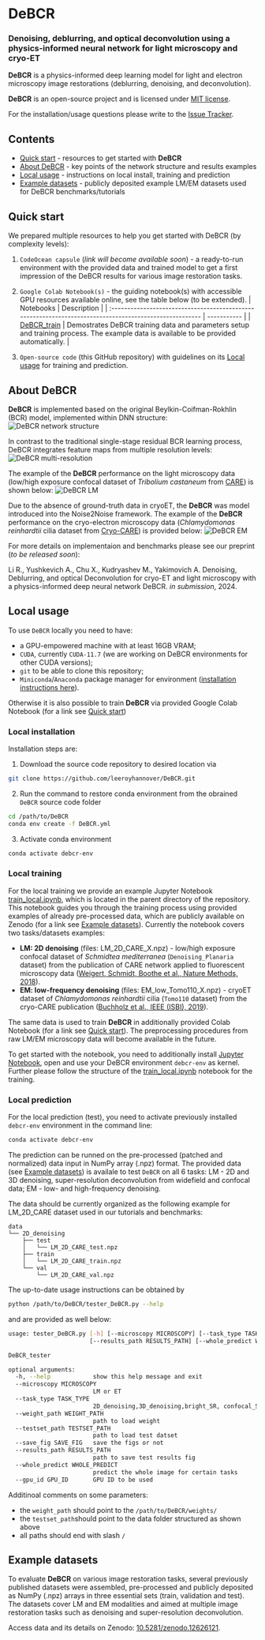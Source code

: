 # DeBCR
### Denoising, deblurring, and optical deconvolution using a physics-informed neural network for light microscopy and cryo-ET

**DeBCR** is a physics-informed deep learning model for light and electron microscopy image restorations (deblurring, denoising, and deconvolution).

**DeBCR** is an open-source project and is licensed under [MIT license](LICENSE).

 For the installation/usage questions please write to the [Issue Tracker](https://github.com/leeroyhannover/DeBCR/issues).

## Contents

- [Quick start](#quick-start) - resources to get started with **DeBCR**
- [About DeBCR](#about-debcr) - key points of the network structure and results examples
- [Local usage](#local-usage) - instructions on local install, training and prediction
- [Example datasets](#example-datasets) - publicly deposited example LM/EM datasets used for DeBCR benchmarks/tutorials

## Quick start

We prepared multiple resources to help you get started with DeBCR (by complexity levels):
1. `CodeOcean capsule` (*link will become available soon*) - a ready-to-run environment with the provided data and trained model to get a first impression of the DeBCR results for various image restoration tasks.
2. `Google Colab Notebook(s)` - the guiding notebook(s) with accessible GPU resources available online, see the table below (to be extended).
   | Notebooks                                                                                               | Description |
   | :------------------------------------------------------------------------------------------------------ | ----------- |
   | [DeBCR_train](https://githubtocolab.com/leeroyhannover/DeBCR/notebooks/DeBCR_train.ipynb)  | Demostrates DeBCR training data and parameters setup and training process. The example data is available to be provided automatically. |

3. `Open-source code` (this GitHub repository) with guidelines on its [Local usage](#local-usage) for training and prediction.

## About DeBCR

**DeBCR** is implemented based on the original Beylkin-Coifman-Rokhlin (BCR) model, implemented within DNN structure:
![DeBCR network structure](images/DeBCR_structure.jpg)

In contrast to the traditional single-stage residual BCR learning process, DeBCR integrates feature maps from multiple resolution levels:
![DeBCR multi-resolution](images/DeBCR_multires.jpg)

The example of the **DeBCR** performance on the light microscopy data (low/high exposure confocal dataset of *Tribolium castaneum* from [CARE](https://www.nature.com/articles/s41592-018-0216-7)) is shown below:
![DeBCR LM](images/DeBCR_LM.jpg)

Due to the absence of ground-truth data in cryoET, the **DeBCR** was model introduced into the Noise2Noise framework. The example of the **DeBCR** performance on the cryo-electron microscopy data (*Chlamydomonas reinhardtii* cilia dataset from [Cryo-CARE](https://ieeexplore.ieee.org/stamp/stamp.jsp?arnumber=8759519&tag=1)) is provided below:
![DeBCR EM](images/DeBCR_EM.svg)

For more details on implementaion and benchmarks please see our preprint (*to be released soon*):

Li R., Yushkevich A., Chu X., Kudryashev M., Yakimovich A. Denoising, Deblurring, and optical Deconvolution for cryo-ET and light microscopy with a physics-informed deep neural network DeBCR. *in submission*, 2024.

## Local usage

To use `DeBCR` locally you need to have:
- a GPU-empowered machine with at least 16GB VRAM;
- `CUDA`, currently `CUDA-11.7` (we are working on DeBCR environments for other CUDA versions);
- `git` to be able to clone this repository;
- `Miniconda`/`Anaconda` package manager for environment ([installation instructions here](https://docs.anaconda.com/miniconda/)).

Otherwise it is also possible to train **DeBCR** via provided Google Colab Notebook (for a link see [Quick start](#quick-start))

### Local installation
Installation steps are:
1. Download the source code repository to desired location via
```bash
git clone https://github.com/leeroyhannover/DeBCR.git
```
2. Run the command to restore conda environment from the obrained `DeBCR` source code folder
```bash
cd /path/to/DeBCR
conda env create -f DeBCR.yml
```
3. Activate conda environment
```bash
conda activate debcr-env
```

### Local training

For the local training we provide an example Jupyter Notebook [train_local.ipynb](train_local.ipynb), which is located in the parent directory of the repository. This notebook guides you through the training process using provided examples of already pre-processed data, which are publicly available on Zenodo (for a link see [Example datasets](#example-datasets)). Currently the notebook covers two tasks/datasets examples:
- **LM: 2D denoising** (files: LM_2D_CARE_X.npz) - low/high exposure confocal dataset of *Schmidtea mediterranea* (`Denoising_Planaria` dataset) from the publication of CARE network applied to fluorescent microscopy data ([Weigert, Schmidt, Boothe et al., Nature Methods, 2018](https://www.nature.com/articles/s41592-018-0216-7)).
- **EM: low-frequency denoising** (files: EM_low_Tomo110_X.npz) - cryoET dataset of *Chlamydomonas reinhardtii* cilia (`Tomo110` dataset) from the cryo-CARE publication ([Buchholz et al., IEEE (ISBI), 2019](https://ieeexplore.ieee.org/stamp/stamp.jsp?arnumber=8759519&tag=1)).

The same data is used to train **DeBCR** in additionally provided Colab Notebook (for a link see [Quick start](#quick-start)). The preprocessing procedures from raw LM/EM microscopy data will become available in the future.

To get started with the notebook, you need to additionally install [Jupyter Notebook](https://jupyter.org/install), open and use your DeBCR environment `debcr-env` as kernel. Further please follow the structure of the [train_local.ipynb](train_local.ipynb) notebook for the training.

### Local prediction

For the local prediction (test), you need to activate previously installed `debcr-env` environment in the command line:
```bash
conda activate debcr-env
```

The prediction can be runned on the pre-processed (patched and normalized) data input in NumPy array (.npz) format. The provided data (see [Example datasets](#example-datasets)) is availale to test `DeBCR` on all 6 tasks: LM - 2D and 3D denoising, super-resolution deconvolution from widefield and confocal data; EM - low- and high-frequency denoising.

The data should be currently organized as the following example for LM_2D_CARE dataset used in our tutorials and benchmarks:
```
data
└── 2D_denoising
    ├── test
    │   └── LM_2D_CARE_test.npz
    ├── train
    │   └── LM_2D_CARE_train.npz
    └── val
        └── LM_2D_CARE_val.npz
```

The up-to-date usage instructions can be obtained by
```bash
python /path/to/DeBCR/tester_DeBCR.py --help
```

and are provided as well below:
```bash
usage: tester_DeBCR.py [-h] [--microscopy MICROSCOPY] [--task_type TASK_TYPE] [--weight_path WEIGHT_PATH] [--testset_path TESTSET_PATH] [--save_fig SAVE_FIG]
                       [--results_path RESULTS_PATH] [--whole_predict WHOLE_PREDICT] [--gpu_id GPU_ID]

DeBCR_tester

optional arguments:
  -h, --help            show this help message and exit
  --microscopy MICROSCOPY
                        LM or ET
  --task_type TASK_TYPE
                        2D_denoising,3D_denoising,bright_SR, confocal_SR, low_ET, high_ET
  --weight_path WEIGHT_PATH
                        path to load weight
  --testset_path TESTSET_PATH
                        path to load test datset
  --save_fig SAVE_FIG   save the figs or not
  --results_path RESULTS_PATH
                        path to save test results fig
  --whole_predict WHOLE_PREDICT
                        predict the whole image for certain tasks
  --gpu_id GPU_ID       GPU ID to be used
```

Additinoal comments on some parameters:
- the `weight_path` should point to the `/path/to/DeBCR/weights/`
- the `testset_path`should point to the data folder structured as shown above
- all paths should end with slash `/`

## Example datasets

To evaluate **DeBCR** on various image restoration tasks, several previously published datasets were assembled, pre-processed and publicly deposited as NumPy (.npz) arrays in three essential sets (train, validation and test). The datasets cover LM and EM modalities and aimed at multiple image restoration tasks such as denoising and super-resolution deconvolution.

Access data and its details on Zenodo: [10.5281/zenodo.12626121](https://zenodo.org/doi/10.5281/zenodo.12626121).
